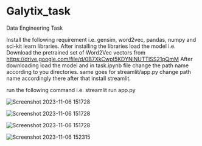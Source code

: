 # Galytix_task
Data Engineering Task

Install the following requirement i.e. gensim, word2vec, pandas, numpy and sci-kit learn libraries.
After installing the libraries load the model i.e. Download the pretrained set of Word2Vec vectors from https://drive.google.com/file/d/0B7XkCwpI5KDYNlNUTTlSS21pQmM
After downloading load the model and in task.ipynb file change the path name according to you directories.
same goes for streamlit/app.py change path name accordingly there after that install streamlit.

run the following command i.e. streamlit run app.py


![Screenshot 2023-11-06 151728](https://github.com/Tushar2144/Galytix_task/assets/150019993/45dfb38e-128a-4b97-8766-84d0cca4efa6)

![Screenshot 2023-11-06 151728](https://github.com/Tushar2144/Galytix_task/assets/150019993/b072b955-31df-4f17-872c-a927581c3f17)

![Screenshot 2023-11-06 151728](https://github.com/Tushar2144/Galytix_task/assets/150019993/6f931024-8407-4e6a-8d63-1819e5e2101c)

![Screenshot 2023-11-06 152315](https://github.com/Tushar2144/Galytix_task/assets/150019993/58d27bd4-b7ce-47c8-9c99-a956b4ca0ba1)
